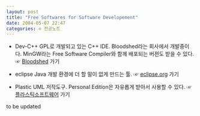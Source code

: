 ```yaml
---
layout: post
title: "Free Softwares for Software Developement"
date: 2004-05-07 22:47
categories: ⊙ 전공노트
---
```


* Dev-C++
GPL로 개발되고 있는 C++ IDE. Bloodshed라는 회사에서 개발중이다. MinGW라는 Free Software Compiler와 함께 배포되는 버젼도 받을 수 있다.
☞ [Bloodshed](http://www.bloodshed.net/dev/devcpp.html) 가기

* eclipse
Java 개발 환경에 더 할 말이 없게 만드는 툴. 
☞ [eclipse.org](http://eclipse.org) 가기

* Plastic
UML 저작도구. Personal Edition은 자유롭게 받아서 사용할 수 있다.
☞ [플라스틱소프트웨어](http://www.plasticsoftware.com) 가기

to be updated


       
